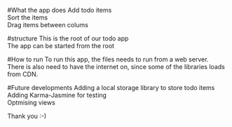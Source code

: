 #What the app does
Add todo items<br />
Sort the items<br />
Drag items between colums<br />

#structure
This is the root of our todo app<br />
The app can be started from the root<br />

#How to run
To run this app, the files needs to run from a web server.<br />
There is also need to have the internet on, since some of the libraries loads from CDN.<br />

#Future developments
Adding a local storage library to store todo items<br />
Adding Karma-Jasmine for testing<br />
Optmising views<br />





Thank you :-)

